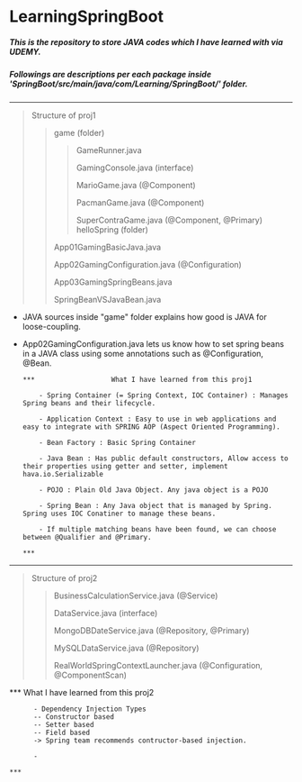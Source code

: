 # LearningSpringBoot

##### This is the repository to store JAVA codes which I have learned with via UDEMY.

##### Followings are descriptions per each package inside 'SpringBoot/src/main/java/com/Learning/SpringBoot/' folder.
--------------
>Structure of proj1
>> game (folder)
>>> GameRunner.java
>>> 
>>> GamingConsole.java (interface)
>>> 
>>> MarioGame.java (@Component)
>>> 
>>> PacmanGame.java  (@Component)
>>> 
>>> SuperContraGame.java (@Component, @Primary)
>> helloSpring (folder)
>>
>> App01GamingBasicJava.java
>>
>> App02GamingConfiguration.java (@Configuration)
>>
>> App03GamingSpringBeans.java
>>
>> SpringBeanVSJavaBean.java
>> 

- JAVA sources inside "game" folder explains how good is JAVA for loose-coupling.
- App02GamingConfiguration.java lets us know how to set spring beans in a JAVA class using some annotations such as @Configuration, @Bean.

      ***                   What I have learned from this proj1
  
          - Spring Container (= Spring Context, IOC Container) : Manages Spring beans and their lifecycle.
  
          - Application Context : Easy to use in web applications and easy to integrate with SPRING AOP (Aspect Oriented Programming).
  
          - Bean Factory : Basic Spring Container
  
          - Java Bean : Has public default constructors, Allow access to their properties using getter and setter, implement hava.io.Serializable
  
          - POJO : Plain Old Java Object. Any java object is a POJO
  
          - Spring Bean : Any Java object that is managed by Spring. Spring uses IOC Conatiner to manage these beans.
  
          - If multiple matching beans have been found, we can choose between @Qualifier and @Primary.
                                                                                                        ***
--------------
>Structure of proj2
>> BusinessCalculationService.java (@Service)
>>
>> DataService.java (interface)
>>
>> MongoDBDateService.java (@Repository, @Primary)
>>
>> MySQLDataService.java (@Repository)
>>
>> RealWorldSpringContextLauncher.java (@Configuration, @ComponentScan)
>> 

 ***                   What I have learned from this proj2
  
          - Dependency Injection Types
          -- Constructor based
          -- Setter based
          -- Field based
          -> Spring team recommends contructor-based injection.

          -
                                                                                                        ***

